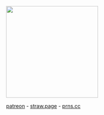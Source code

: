 <img src="https://static.wikia.nocookie.net/leagueoflegends/images/5/58/Aatrox_Render.png/revision/latest?cb=20231105070335" width="250">

[patreon](https://www.patreon.com/c/pbandjj/) - [straw.page](https://szky.straw.page/) - [prns.cc](https://pronouns.cc/@PBandJ)
